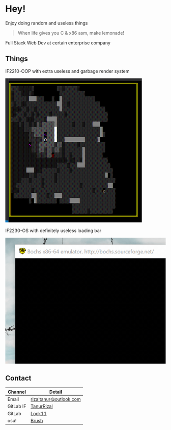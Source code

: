 # Hey!
Enjoy doing random and useless things

> When life gives you C & x86 asm, make lemonade!

Full Stack Web Dev at certain enterprise company



## Things

IF2210-OOP with extra useless and garbage render system

![V2.5 Raycast](https://raw.githubusercontent.com/Lock1/IF2210-OOP-1/main/other/img/raycast-decoloration.gif)

IF2230-OS with definitely useless loading bar

![OS Loading bar](https://raw.githubusercontent.com/Lock1/IF2230-OS/main/other/img/boot_screen.gif)



## Contact
Channel   | Detail
----      | -----
Email     | rizaltanur@outlook.com 
GitLab IF | [TanurRizal](https://gitlab.informatika.org/TanurRizal) 
GitLab    | [Lock11](https://gitlab.com/Lock11) 
osu!      | [Brush](https://osu.ppy.sh/u/brush)
